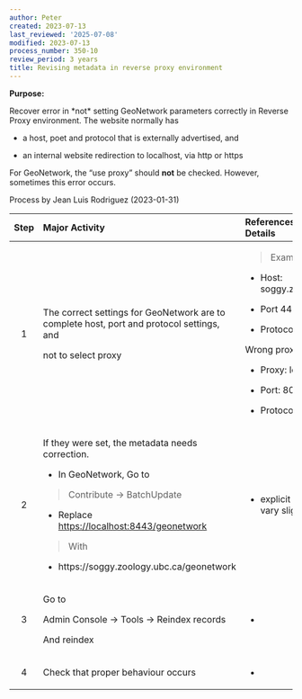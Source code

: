 ```yaml
---
author: Peter
created: 2023-07-13
last_reviewed: '2025-07-08'
modified: 2023-07-13
process_number: 350-10
review_period: 3 years
title: Revising metadata in reverse proxy environment
---
```


**Purpose:**

Recover error in \*not\* setting GeoNetwork parameters correctly in Reverse Proxy environment. The website normally has

- a host, poet and protocol that is externally advertised, and

- an internal website redirection to localhost, via http or https

For GeoNetwork, the “use proxy” should **not** be checked. However, sometimes this error occurs.

Process by Jean Luis Rodriguez (2023-01-31)

<table>
<colgroup>
<col style="width: 17%" />
<col style="width: 50%" />
<col style="width: 31%" />
</colgroup>
<thead>
<tr>
<th style="text-align: center;"><strong>Step</strong></th>
<th style="text-align: left;"><strong>Major Activity</strong></th>
<th style="text-align: left;"><strong>References, Forms and Details</strong></th>
</tr>
</thead>
<tbody>
<tr>
<td style="text-align: center;">1</td>
<td style="text-align: left;"><p>The correct settings for GeoNetwork are to complete host, port and protocol settings, and</p>
<p>not to select proxy</p></td>
<td style="text-align: left;"><blockquote>
<p>Example:</p>
</blockquote>
<ul>
<li><p>Host: soggy.zoology.ubc.ca</p></li>
<li><p>Port 443</p></li>
<li><p>Protocol: https</p></li>
</ul>
<p>Wrong proxy setting</p>
<ul>
<li><p>Proxy: localhost</p></li>
<li><p>Port: 8080/8443</p></li>
<li><p>Protocol: http/https</p></li>
</ul></td>
</tr>
<tr>
<td style="text-align: center;">2</td>
<td style="text-align: left;"><p>If they were set, the metadata needs correction.</p>
<ul>
<li><p>In GeoNetwork, Go to</p></li>
</ul>
<blockquote>
<p>Contribute -&gt; BatchUpdate</p>
</blockquote>
<ul>
<li><p>Replace <a href="https://localhost:8443/geonetwork">https://localhost:8443/geonetwork</a></p></li>
</ul>
<blockquote>
<p>With</p>
</blockquote>
<ul>
<li><p>https://soggy.zoology.ubc.ca/geonetwork</p></li>
</ul></td>
<td style="text-align: left;"><ul>
<li><p>explicit details may vary slightly</p></li>
</ul></td>
</tr>
<tr>
<td style="text-align: center;">3</td>
<td style="text-align: left;"><p>Go to</p>
<p>Admin Console -&gt; Tools -&gt; Reindex records</p>
<p>And reindex</p></td>
<td style="text-align: left;"><ul>
<li></li>
</ul></td>
</tr>
<tr>
<td style="text-align: center;">4</td>
<td style="text-align: left;">Check that proper behaviour occurs</td>
<td style="text-align: left;"><ul>
<li></li>
</ul></td>
</tr>
</tbody>
</table>
